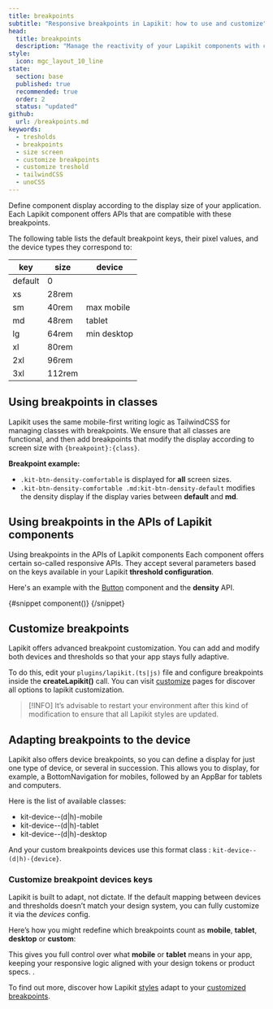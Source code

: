 ```yaml
---
title: breakpoints
subtitle: "Responsive breakpoints in Lapikit: how to use and customize"
head:
  title: breakpoints
  description: "Manage the reactivity of your Lapikit components with customizable breakpoints. Easily adapt to all devices."
style:
  icon: mgc_layout_10_line
state:
  section: base
  published: true
  recommended: true
  order: 2
  status: "updated"
github:
  url: /breakpoints.md
keywords:
  - tresholds
  - breakpoints
  - size screen
  - customize breakpoints
  - customize treshold
  - tailwindCSS
  - unoCSS
---
```


<script>
    import { Sandbox, CommandLine } from '$lib/components/index.js';
    // codes
    import UpdateConfigBreakpoints from "$lib/components/docs/update-breakpoints.ts?raw";
    import UpdateConfigBreakpointsDevice from "$lib/components/docs/update-breakpoints-device.ts?raw";

    // components
    import ButtonDensity from "$lib/components/docs/button/button-density.svelte";
    import ButtonDensityCode from "$lib/components/docs/button/button-density.svelte?raw";
</script>

Define component display according to the display size of your application. Each Lapikit component offers APIs that are compatible with these breakpoints.

The following table lists the default breakpoint keys, their pixel values, and the device types they correspond to:

| key     | size   | device      |
| ------- | ------ | ----------- |
| default | 0      |             |
| xs      | 28rem  |             |
| sm      | 40rem  | max mobile  |
| md      | 48rem  | tablet      |
| lg      | 64rem  | min desktop |
| xl      | 80rem  |             |
| 2xl     | 96rem  |             |
| 3xl     | 112rem |             |

## Using breakpoints in classes

Lapikit uses the same mobile-first writing logic as TailwindCSS for managing classes with breakpoints. We ensure that all classes are functional, and then add breakpoints that modify the display according to screen size with `{breakpoint}:{class}`.

**Breakpoint example:**

- `.kit-btn-density-comfortable` is displayed for **all** screen sizes.
- `.kit-btn-density-comfortable .md:kit-btn-density-default` modifies the density display if the display varies between **default** and **md**.

## Using breakpoints in the APIs of Lapikit components

Using breakpoints in the APIs of Lapikit components
Each component offers certain so-called responsive APIs. They accept several parameters based on the keys available in your Lapikit **threshold configuration**.

Here's an example with the [Button](/docs/components/button) component and the **density** API.

<Sandbox name="button-density-sandbox" code={ButtonDensityCode}>
	{#snippet component()}
		<ButtonDensity/>
	{/snippet}
</Sandbox>

## Customize breakpoints

Lapikit offers advanced breakpoint customization. You can add and modify both devices and thresholds so that your app stays fully adaptive.

To do this, edit your `plugins/lapikit.(ts|js)` file and configure breakpoints inside the **createLapikit()** call. You can visit [customize](/docs/customize) pages for discover all options to lapikit customization.

<Sandbox name="update-config-breakpoints" code={UpdateConfigBreakpoints}/>

> [!INFO]
> It’s advisable to restart your environment after this kind of modification to ensure that all Lapikit styles are updated.

## Adapting breakpoints to the device

Lapikit also offers device breakpoints, so you can define a display for just one type of device, or several in succession. This allows you to display, for example, a BottomNavigation for mobiles, followed by an AppBar for tablets and computers.

Here is the list of available classes:

- kit-device--(d|h)-mobile
- kit-device--(d|h)-tablet
- kit-device--(d|h)-desktop

And your custom breakpoints devices use this format class : `kit-device--(d|h)-{device}`.

### Customize breakpoint devices keys

Lapikit is built to adapt, not dictate.
If the default mapping between devices and thresholds doesn’t match your design system, you can fully customize it via the _devices_ config.

Here’s how you might redefine which breakpoints count as **mobile**, **tablet**, **desktop** or **custom**:

<Sandbox name="update-config-breakpoints-device" code={UpdateConfigBreakpointsDevice}/>

This gives you full control over what **mobile** or **tablet** means in your app, keeping your responsive logic aligned with your design tokens or product specs.
.

To find out more, discover how Lapikit [styles](/docs/customize) adapt to your [customized breakpoints](/docs/breakpoints).
